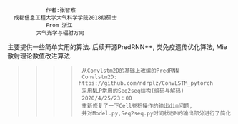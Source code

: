                 作者:张智察                
      成都信息工程大学大气科学学院2018级硕士 
                From 浙江                  
             大气光学与辐射方向
             
主要提供一些简单实用的算法.
后续开源PredRNN++, 类免疫遗传优化算法, Mie散射理论数值改进算法.

 >>>>      从Convlstm2D的基础上改编的PredRNN
 >>>>      Convlstm2D: https://github.com/ndrplz/ConvLSTM_pytorch 
 >>>>      采用NLP常用的Seq2seq结构(编码与解码)
 >>>>      2020/4/25/23：00
 >>>>      重新修复了一下Cell卷积操作的输出dim问题,
 >>>>      并对Model.py,Seq2seq.py时间状态M的输出部分进行了简化
